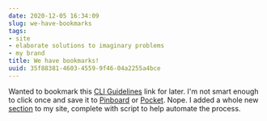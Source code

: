 ```yaml
---
date: 2020-12-05 16:34:09
slug: we-have-bookmarks
tags:
- site
- elaborate solutions to imaginary problems
- my brand
title: We have bookmarks!
uuid: 35f88381-4603-4559-9f46-04a2255a4bce
---
```


[CLI Guidelines]: https://clig.dev/
[Pocket]: https://app.getpocket.com/
[Pinboard]: http://pinboard.in/
[section]: /bookmark

Wanted to bookmark this [CLI Guidelines][] link for later.
I'm not smart enough to click once and save it to [Pinboard][] or [Pocket][].
Nope.
I added a whole new [section][] to my site, complete with script to help automate the process.